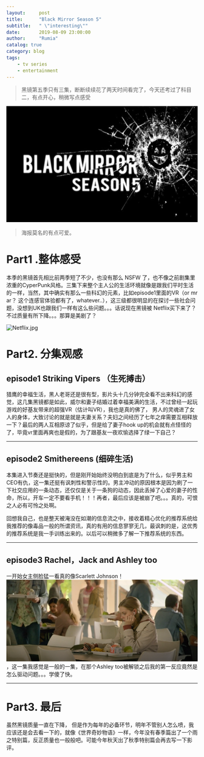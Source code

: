 ```yaml
---
layout:     post
title:      "Black Mirror Season 5"
subtitle:   " \"interesting\""
date:       2019-08-09 23:00:00
author:     "Rumia"
catalog: true
category: blog
tags:
    - tv series
    - entertainment
---
```

> 黑镜第五季只有三集，断断续续花了两天时间看完了，今天还考过了科目二，有点开心，稍微写点感受

![Black Mirror](/img/blackmirror.jpg)

> 海报莫名的有点可爱。

# Part1 .整体感受

  本季的黑镜首先相比前两季短了不少，也没有那么 NSFW 了，也不像之前剧集里浓重的CyperPunk风格。三集下来整个主人公的生活环境就像是跟我们平时生活的一样，当然，其中确实有那么一些科幻的元素，比如episode1里面的VR（or mr ar？ 这个连感官体验都有了，whatever..），这三级都很明显的在探讨一些社会问题，没想到UK也跟我们一样有这么些问题。。。话说现在黑镜被 Netflix买下来了？不过质量有所下降。。。那算是美剧了？

![Netflix.jpg](https://i.loli.net/2019/08/10/bqi2WJHj9A1wkdP.jpg)

# Part2. 分集观感

## episode1 Striking Vipers （生死搏击）

  猎鹰的幸福生活，黑人老哥还是很有型，影片头十几分钟完全看不出来科幻的感觉，这几集黑镜都是如此，威尔和妻子结婚过着幸福美满的生活，不过曾经一起玩游戏的好基友带来的超强VR（估计叫VR），我也是真的佛了， 男人的灵魂进了女人的身体，大致讨论的就是就是夫妻关系？夫妇之间经历了七年之痒需要互相释放一下？最后的两人互相原谅了似乎，但是给了妻子hook up的机会就有点怪怪的了，毕竟vr里面再爽也是假的，为了跟基友一夜欢愉选择了绿一下自己？

---

## episode2 Smithereens (细碎生活)

  本集进入节奏还是挺快的，但是刚开始始终没明白到底是为了什么，似乎男主和CEO有仇，这一集还挺有讽刺性和警示性的。男主冲动的原因根本是因为刷了一下社交应用的一条动态，还仅仅是关于一条狗的动态，因此丢掉了心爱的妻子的性命，所以，开车一定不要看手机！！！再者，最后应该是被崩了吧。。。真的，可恨之人必有可怜之处啊。

  回想我自己，也是整天被淹没在如潮的信息流之中，接收着精心优化的推荐系统给我推荐的像毒品一般的所谓资讯，真的有用的信息寥寥无几，最讽刺的是，这优秀的推荐系统是我一手训练出来的。以后可以稍微多了解一下推荐系统的东西。

---

## episode3 Rachel，Jack and Ashley too

  一开始女主侧脸猛一看真的像Scarlett Johnson！![](/img/bm3.png)，这一集我感觉是一般的一集，在那个Ashley too被解锁之后我的第一反应竟然是怎么驱动问题。。。学傻了快。

---

# Part3. 最后

  虽然黑镜质量一直在下降， 但是作为每年的必备环节，明年不管别人怎么喷，我应该还是会去看一下的，就像《世界奇妙物语》一样，今年没有春季篇出了一个雨之特别篇，反正质量也一般般吧。可能今年秋天出了秋季特别篇会再去写一下影评。

